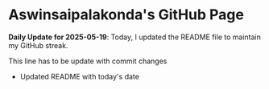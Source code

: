 # Aswinsaipalakonda's GitHub Page



**Daily Update for 2025-05-19**: Today, I updated the README file to maintain my GitHub streak.

This line has to be update with commit changes 
 - Updated README with today's date
